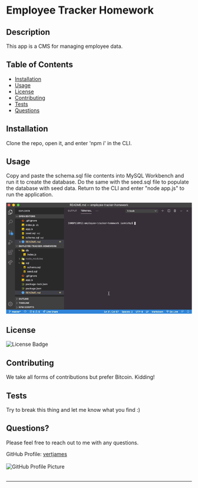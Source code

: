 
  # Employee Tracker Homework

  ## Description
  This app is a CMS for managing employee data.

  ## Table of Contents
  * [Installation](#installation)
  * [Usage](#usage)
  * [License](#license)
  * [Contributing](#contributing)
  * [Tests](#tests)
  * [Questions](#questions)
  
  <a name="installation"></a>
  ## Installation
  Clone the repo, open it, and enter 'npm i' in the CLI.
  
  <a name="usage"></a>
  ## Usage
  Copy and paste the schema.sql file contents into MySQL Workbench and run it to create the database. Do the same with the seed.sql file to populate the database with seed data. Return to the CLI and enter "node app.js" to run the application.

  ![Employee Tracker Demo](./employee-tracker-DEMO.gif)

  <a name="license"></a>
  ## License
  <img src='https://img.shields.io/badge/License-The Unlicense-blue' alt='License Badge'>
      
  <a name="contributing"></a>
  ## Contributing
  We take all forms of contributions but prefer Bitcoin. Kidding! 

  <a name="tests"></a>
  ## Tests
  Try to break this thing and let me know what you find :)

  <a name="questions"></a>
  ## Questions?
  Please feel free to reach out to me with any questions.

  GitHub Profile: <a href='https://github.com/vertjames'>vertjames</a></br></br>
  <img src='https://avatars1.githubusercontent.com/u/61360856?v=4' height='100px' alt='GitHub Profile Picture'></br></br>
  _ _ _